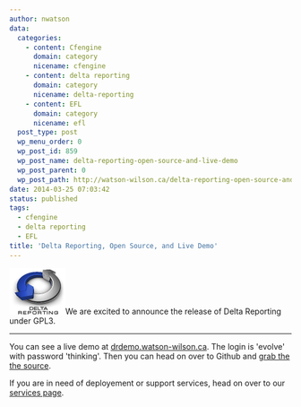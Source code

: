 ```yaml
---
author: nwatson
data:
  categories:
    - content: Cfengine
      domain: category
      nicename: cfengine
    - content: delta reporting
      domain: category
      nicename: delta-reporting
    - content: EFL
      domain: category
      nicename: efl
  post_type: post
  wp_menu_order: 0
  wp_post_id: 859
  wp_post_name: delta-reporting-open-source-and-live-demo
  wp_post_parent: 0
  wp_post_path: http://watson-wilson.ca/delta-reporting-open-source-and-live-demo/
date: 2014-03-25 07:03:42
status: published
tags:
  - cfengine
  - delta reporting
  - EFL
title: 'Delta Reporting, Open Source, and Live Demo'
---
```

[![dr-logo-100](/static/images/dr-logo-100.png)](/static/images/dr-logo-100.png)We
are excited to announce the release of Delta Reporting under GPL3.

---

You can see a live demo at [drdemo.watson-wilson.ca](http://drdemo.watson-wilson.ca).
The login is 'evolve' with password 'thinking'. Then you can head on
over to Github and [grab the the source](https://github.com/neilhwatson/delta_reporting).

If you are in need of deployement or support services, head on over to
our [services page](http://watson-wilson.ca/services/).
